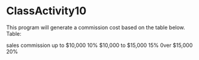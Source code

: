 # ClassActivity10
This program will generate a commission cost based on the table below.
Table:

sales	                commission
up to $10,000	        10%
$10,000 to $15,000	  15%
0ver $15,000	        20%
